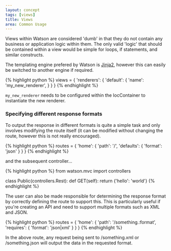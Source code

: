 ```yaml
---
layout: concept
tags: [views]
title: Views
area: Common Usage
---
```



Views within Watson are considered 'dumb' in that they do not contain any business or application logic within them. The only valid 'logic' that should be contained within a view would be simple for loops, if statements, and similar constructs.

The templating engine prefered by Watson is [Jinja2](http://jinja.pocoo.org/docs/), however this can easily be switched to another engine if required.

{% highlight python %}
views = {
    'renderers': {
        'default': {
            'name': 'my_new_renderer',
        }
    }
}
{% endhighlight %}

`my_new_renderer` needs to be configured within the IocContainer to instantiate the new renderer.


### Specifying different response formats

To output the response in different formats is quite a simple task and only involves modifying the route itself (it can be modified without changing the route, however this is not really encouraged).

{% highlight python %}
routes = {
    'home': {
        'path': '/',
        'defaults': {
            'format': 'json'
        }
    }
}
{% endhighlight %}

and the subsequent controller...

{% highlight python %}
from watson.mvc import controllers

class Public(controllers.Rest):
    def GET(self):
        return {'hello': 'world'}
{% endhighlight %}

The user can also be made responsible for determining the response format by correctly defining the route to support this. This is particularly useful if you're creating an API and need to support multiple formats such as XML and JSON.

{% highlight python %}
routes = {
    'home': {
        'path': '/something.:format',
        'requires': {
            'format': 'json|xml'
        }
    }
}
{% endhighlight %}

In the above route, any request being sent to /something.xml or /something.json will output the data in the requested format.
